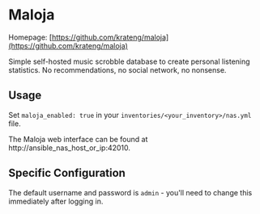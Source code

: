 # Maloja

Homepage: [https://github.com/krateng/maloja](https://github.com/krateng/maloja)

Simple self-hosted music scrobble database to create personal listening statistics. No recommendations, no social network, no nonsense.

## Usage

Set `maloja_enabled: true` in your `inventories/<your_inventory>/nas.yml` file.

The Maloja web interface can be found at http://ansible_nas_host_or_ip:42010.

## Specific Configuration

The default username and password is `admin` - you'll need to change this immediately after logging in.